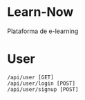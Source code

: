 # Learn-Now
Plataforma de e-learning

# User
	/api/user [GET]
	/api/user/login [POST]
	/api/user/signup [POST]